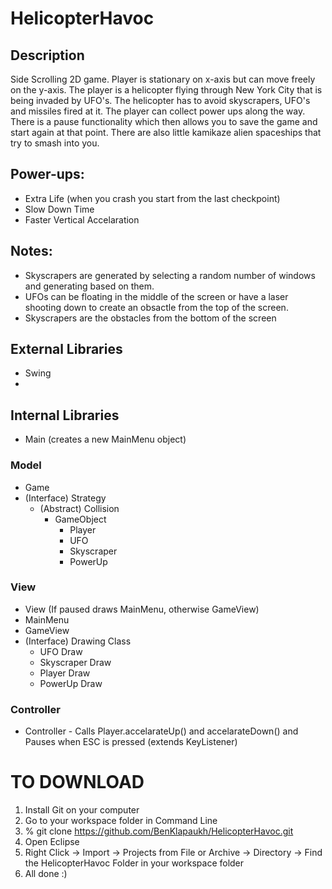 # HelicopterHavoc
## Description
Side Scrolling 2D game. Player is stationary on x-axis but can move freely on the y-axis. The player is a helicopter flying through New York City that is being invaded by UFO's. The helicopter has to avoid skyscrapers, UFO's and missiles fired at it. The player can collect power ups along the way. There is a pause functionality which then allows you to save the game and start again at that point. There are also little kamikaze alien spaceships that try to smash into you.

## Power-ups:
- Extra Life (when you crash you start from the last checkpoint)
- Slow Down Time
- Faster Vertical Accelaration

## Notes:
- Skyscrapers are generated by selecting a random number of windows and generating based on them.
- UFOs can be floating in the middle of the screen or have a laser shooting down to create an obsactle from the top of the screen.
- Skyscrapers are the obstacles from the bottom of the screen

## External Libraries
- Swing
- 

## Internal Libraries
- Main (creates a new MainMenu object)
### Model
- Game
- (Interface) Strategy
  - (Abstract) Collision
    - GameObject
      - Player
      - UFO
      - Skyscraper
      - PowerUp
### View 
- View (If paused draws MainMenu, otherwise GameView)
- MainMenu
- GameView
- (Interface) Drawing Class
  - UFO Draw
  - Skyscraper Draw
  - Player Draw
  - PowerUp Draw
### Controller
- Controller - Calls Player.accelarateUp() and accelarateDown() and Pauses when ESC is pressed (extends KeyListener)

# TO DOWNLOAD
1. Install Git on your computer
2. Go to your workspace folder in Command Line
3. % git clone https://github.com/BenKlapaukh/HelicopterHavoc.git
4. Open Eclipse
5. Right Click -> Import -> Projects from File or Archive -> Directory -> Find the HelicopterHavoc Folder in your workspace folder
6. All done :)
